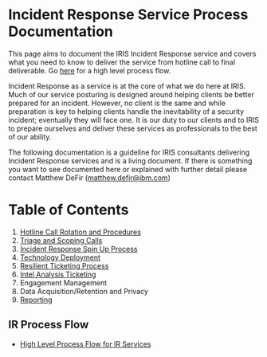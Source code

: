 

# Incident Response Service Process Documentation

This page aims to document the IRIS Incident Response service and covers what you need to know to deliver the service from hotline call to final deliverable. Go [here](#ir-process-flow) for a high level process flow.

Incident Response as a service is at the core of what we do here at IRIS. Much of our service posturing is designed around helping clients be better prepared for an incident. However, no client is the same and while preparation is key to helping clients handle the inevitability of a security incident; eventually they will face one. It is our duty to our clients and to IRIS to prepare ourselves and deliver these services as professionals to the best of our ability.

The following documentation is a guideline for IRIS consultants delivering Incident Response services and is a living document. If there is something you want to see documented here or explained with further detail please contact Matthew DeFir (matthew.defir@ibm.com)


# Table of Contents

1. [Hotline Call Rotation and Procedures](https://github.ibm.com/IRIS-NA/DFIR-wiki/wiki/IRIS-IR-Hotline)
2. [Triage and Scoping Calls](https://github.ibm.com/IRIS-NA/DFIR-wiki/wiki/IRIS-IR-Triage-Scoping)
3. [Incident Response Spin Up Process](https://github.ibm.com/IRIS-NA/DFIR-wiki/wiki/IRIS-IR-SpinUp)
4. [Technology Deployment](https://github.ibm.com/IRIS-NA/DFIR-wiki/wiki/IRIS-IR-TechDeploy)
5. [Resilient Ticketing Process](https://github.ibm.com/IRIS-NA/DFIR-wiki/wiki/IRIS-IR-Resilient)
6. [Intel Analysis Ticketing](https://github.ibm.com/IRIS-NA/DFIR-wiki/wiki/IRIS-IR-IntelTicketing)
7. Engagement Management
8. Data Acquisition/Retention and Privacy
9. [Reporting](https://github.ibm.com/IRIS-NA/DFIR-wiki/wiki/DFIR-Documentation)


## IR Process Flow

 - [High Level Process Flow for IR Services](https://github.ibm.com/IRIS-NA/DFIR-wiki/wiki/DFIR/IRIS_IR_Process_High_Level-Flow.pdf) 
 
